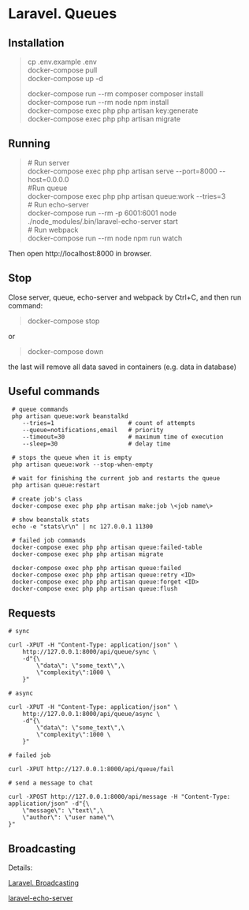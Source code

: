 # Laravel. Queues

## Installation

> cp .env.example .env \
> docker-compose pull \
> docker-compose up -d 
>
> docker-compose run --rm composer composer install \
> docker-compose run --rm node npm install \
> docker-compose exec php php artisan key:generate \
> docker-compose exec php php artisan migrate

## Running

> \# Run server\
> docker-compose exec php php artisan serve --port=8000 --host=0.0.0.0 \
> \#Run queue\
> docker-compose exec php php artisan queue:work --tries=3 \
> \# Run echo-server\
> docker-compose run --rm -p 6001:6001 node ./node_modules/.bin/laravel-echo-server start \
> \# Run webpack\
> docker-compose run --rm node npm run watch

Then open http://localhost:8000 in browser.

## Stop

Close server, queue, echo-server and webpack by Ctrl+C, and then run command:

> docker-compose stop

or

> docker-compose down

the last will remove all data saved in containers (e.g. data in database)

## Useful commands

```
 # queue commands 
 php artisan queue:work beanstalkd 
    --tries=1                     # count of attempts 
    --queue=notifications,email   # priority 
    --timeout=30                  # maximum time of execution 
    --sleep=30                    # delay time

 # stops the queue when it is empty
 php artisan queue:work --stop-when-empty

 # wait for finishing the current job and restarts the queue 
 php artisan queue:restart

 # create job's class 
 docker-compose exec php php artisan make:job \<job name\>

 # show beanstalk stats 
 echo -e "stats\r\n" | nc 127.0.0.1 11300

 # failed job commands 
 docker-compose exec php php artisan queue:failed-table 
 docker-compose exec php php artisan migrate

 docker-compose exec php php artisan queue:failed 
 docker-compose exec php php artisan queue:retry <ID> 
 docker-compose exec php php artisan queue:forget <ID> 
 docker-compose exec php php artisan queue:flush
```

## Requests
```
# sync

curl -XPUT -H "Content-Type: application/json" \
    http://127.0.0.1:8000/api/queue/sync \
    -d"{\
        \"data\": \"some_text\",\
        \"complexity\":1000 \
    }"

# async

curl -XPUT -H "Content-Type: application/json" \
    http://127.0.0.1:8000/api/queue/async \
    -d"{\
        \"data\": \"some_text\",\
        \"complexity\":1000 \
    }"

# failed job

curl -XPUT http://127.0.0.1:8000/api/queue/fail 

# send a message to chat

curl -XPOST http://127.0.0.1:8000/api/message -H "Content-Type: application/json" -d"{\
    \"message\": \"text\",\
    \"author\": \"user name\"\
}"
```

## Broadcasting

Details:

[Laravel. Broadcasting](https://laravel.com/docs/5.8/broadcasting)

[laravel-echo-server](https://github.com/tlaverdure/laravel-echo-server)
